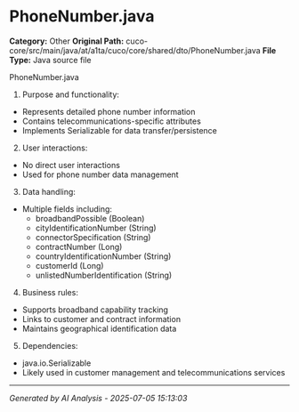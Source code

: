 # PhoneNumber.java

**Category:** Other
**Original Path:** cuco-core/src/main/java/at/a1ta/cuco/core/shared/dto/PhoneNumber.java
**File Type:** Java source file

PhoneNumber.java
1. Purpose and functionality:
- Represents detailed phone number information
- Contains telecommunications-specific attributes
- Implements Serializable for data transfer/persistence

2. User interactions:
- No direct user interactions
- Used for phone number data management

3. Data handling:
- Multiple fields including:
  - broadbandPossible (Boolean)
  - cityIdentificationNumber (String)
  - connectorSpecification (String)
  - contractNumber (Long)
  - countryIdentificationNumber (String)
  - customerId (Long)
  - unlistedNumberIdentification (String)

4. Business rules:
- Supports broadband capability tracking
- Links to customer and contract information
- Maintains geographical identification data

5. Dependencies:
- java.io.Serializable
- Likely used in customer management and telecommunications services

---
*Generated by AI Analysis - 2025-07-05 15:13:03*
